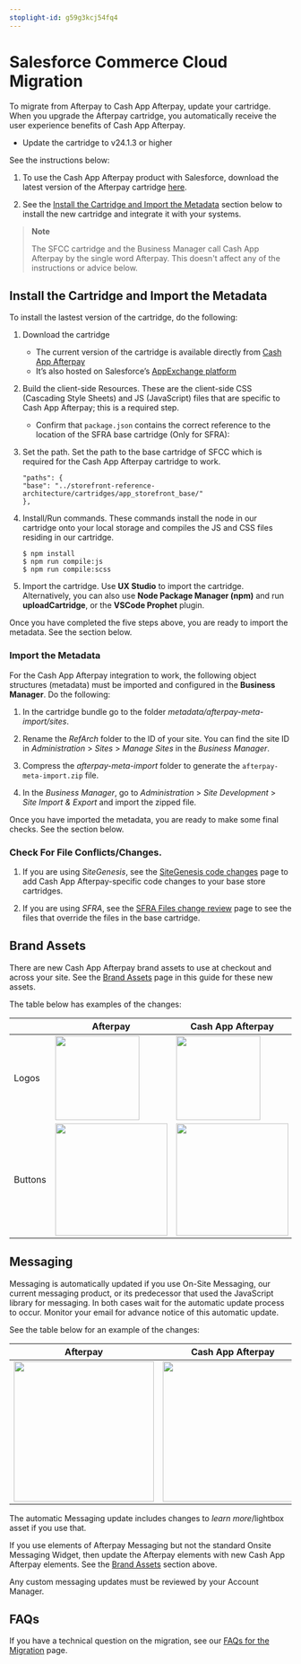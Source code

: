 ```yaml
---
stoplight-id: g59g3kcj54fq4
---
```


# Salesforce Commerce Cloud Migration

To migrate from Afterpay to Cash App Afterpay, update your cartridge. When you upgrade the Afterpay cartridge, you automatically receive the user experience benefits of Cash App Afterpay.

* Update the cartridge to v24.1.3 or higher

See the instructions below:

1. To use the Cash App Afterpay product with Salesforce, download the latest version of the Afterpay cartridge [here](https://github.com/afterpay/afterpay-salesforce-commerce-cloud).

2. See the [Install the Cartridge and Import the Metadata](#install-the-cartridge-and-import-the-metadata) section below to install the new cartridge and integrate it with your systems.

<!-- theme: info-->
> **Note**
>
> The SFCC cartridge and the Business Manager call Cash App Afterpay by the single word Afterpay. This doesn't affect any of the instructions or advice below.

## Install the Cartridge and Import the Metadata

To install the lastest version of the cartridge, do the following:

1. Download the cartridge

   * The current version of the cartridge is available directly from [Cash App Afterpay](https://github.com/afterpay/afterpay-salesforce-commerce-cloud) 
   * It’s also hosted on Salesforce’s [AppExchange platform](https://appexchange.salesforce.com/appxListingDetail?listingId=a0N3u00000R8GgbEAF&tab=e)


2. Build the client-side Resources. These are the client-side CSS (Cascading Style Sheets) and JS (JavaScript) files that are specific to Cash App Afterpay; this is a required step.

    * Confirm that `package.json` contains the correct reference to the location of the SFRA base cartridge (Only for SFRA):

3. Set the path. Set the path to the base cartridge of SFCC which is required for the Cash App Afterpay cartridge to work.

    ```
    "paths": {
    "base": "../storefront-reference-architecture/cartridges/app_storefront_base/"
    },
    ```

4. Install/Run commands. These commands install the node in our cartridge onto your local storage and compiles the JS and CSS files residing in our cartridge.

    ```
    $ npm install
    $ npm run compile:js
    $ npm run compile:scss
    ```

5. Import the cartridge. Use **UX Studio** to import the cartridge. Alternatively, you can also use **Node Package Manager (npm)** and run **uploadCartridge**, or the **VSCode Prophet** plugin.

Once you have completed the five steps above, you are ready to import the metadata. See the section below.

### Import the Metadata

For the Cash App Afterpay integration to work, the following object structures (metadata) must be imported and configured in the **Business Manager**. Do the following:

1. In the cartridge bundle go to the folder *metadata/afterpay-meta-import/sites*.

2. Rename the *RefArch* folder to the ID of your site. You can find the site ID in *Administration* > *Sites* > *Manage Sites* in the *Business Manager*.

3. Compress the  *afterpay-meta-import* folder to generate the `afterpay-meta-import.zip` file.

4. In the *Business Manager*, go to *Administration* > *Site Development* > *Site Import & Export* and import the zipped file.

Once you have imported the metadata, you are ready to make some final checks. See the section below.

### Check For File Conflicts/Changes.

1. If you are using *SiteGenesis*, see the [SiteGenesis code changes](../PLATFORMS/Salesforce-Commerce-Cloud/SFCC-SiteGenesis.md) page to add Cash App Afterpay-specific code changes to your base store cartridges. 

2. If you are using *SFRA*, see the [SFRA Files change review](../PLATFORMS/Salesforce-Commerce-Cloud/SFCC-SFRA.md) page to see the files that override the files in the base cartridge.

## Brand Assets

There are new Cash App Afterpay brand assets to use at checkout and across your site. See the [Brand Assets](../MARKETING/Brand-Assets.md) page in this guide for these new assets.

The table below has examples of the changes:

| | Afterpay | Cash App Afterpay |
-------|----------|---------
| Logos | <img src="../../assets/images/ap-logo-resized.png" style="all: unset; width: 150px;" /> | <img src="../../assets/images/caap-white-logo-resized.png" style="all: unset; width: 150px;" />
| Buttons | <img src="../../assets/images/ap-button.png" style="all: unset; width: 200px;" /> | <img src="../../assets/images/caap-button.png" style="all: unset; width: 200px;" /> |

## Messaging

Messaging is automatically updated if you use On-Site Messaging, our current messaging product, or its predecessor that used the JavaScript library for messaging. In both cases wait for the automatic update process to occur. Monitor your email for advance notice of this automatic update.

See the table below for an example of the changes:

| Afterpay | Cash App Afterpay
|----------|---------
| <img src="../../assets/images/ap-mess-2.png" style="all: unset; width: 250px;" /> | <img src="../../assets/images/caap-mess-1.png" style="all: unset; width: 250px;" /> |

The automatic Messaging update includes changes to *learn more*/lightbox asset if you use that.

If you use elements of Afterpay Messaging but not the standard Onsite Messaging Widget, then update the Afterpay elements with new Cash App Afterpay elements. See the [Brand Assets](#brand-assets) section above.

Any custom messaging updates must be reviewed by your Account Manager.

## FAQs

If you have a technical question on the migration, see our [FAQs for the Migration](faq-migration.md) page.